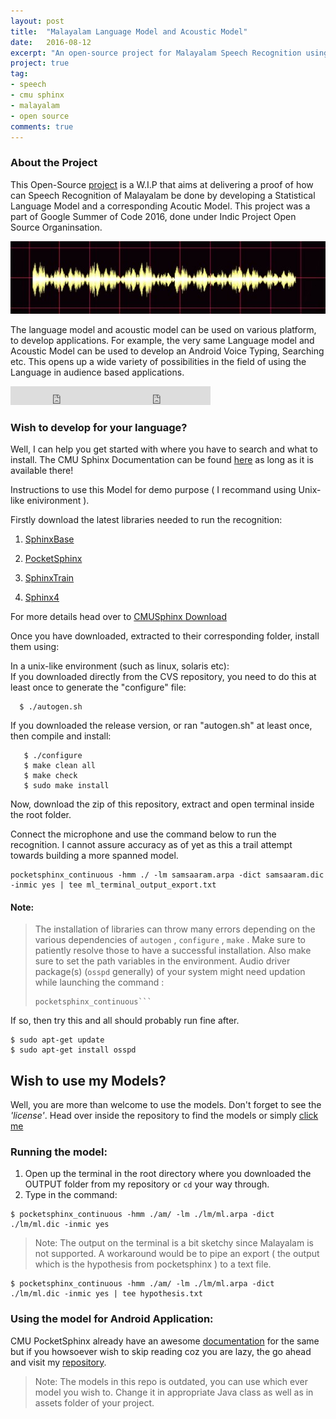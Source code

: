 ```yaml
---
layout: post
title:  "Malayalam Language Model and Acoustic Model"
date:   2016-08-12
excerpt: "An open-source project for Malayalam Speech Recognition using CMU Sphinx."
project: true
tag:
- speech 
- cmu sphinx
- malayalam
- open source
comments: true
---
```

### About the Project
This Open-Source [project](https://github.com/sreecodeslayer/ml-am-lm-cmusphinx/) is a W.I.P that aims at delivering a proof of how can Speech Recognition of Malayalam be done by developing a Statistical Language Model and a corresponding Acoutic Model. This project was a part of Google Summer of Code 2016, done under Indic Project Open Source Organinsation.

<img src="../assets/img/projects/ml-speech-1.jpg">

The language model and acoustic model can be used on various platform, to develop applications. For example, the very same Language model and Acoustic Model can be used to develop an Android Voice Typing, Searching etc. This opens up a wide variety of possibilities in the field of using the Language in audience based applications.

<iframe src="https://ghbtns.com/github-btn.html?user=sreecodeslayer&repo=ml-am-lm-cmusphinx&type=star&count=true&size=large" frameborder="0" scrolling="0" width="160px" height="30px"></iframe><iframe src="https://ghbtns.com/github-btn.html?user=sreecodeslayer&repo=ml-am-lm-cmusphinx&type=fork&count=true&size=large" frameborder="0" scrolling="0" width="160px" height="30px"></iframe>

### Wish to develop for your language?
Well, I can help you get started with where you have to search and what to install. The CMU Sphinx Documentation can be found [here](http://cmusphinx.sourceforge.net/wiki/tutorial) as long as it is available there!

Instructions to use this Model for demo purpose ( I recommand using Unix-like enivironment ).

Firstly download the latest libraries needed to run the recognition:

1. [SphinxBase](http://sourceforge.net/projects/cmusphinx/files/sphinxbase/5prealpha)

2. [PocketSphinx](http://sourceforge.net/projects/cmusphinx/files/pocketsphinx/5prealpha)

3. [SphinxTrain](http://sourceforge.net/projects/cmusphinx/files/sphinxtrain/5prealpha)

4. [Sphinx4](http://sourceforge.net/projects/cmusphinx/files/sphinx4/5%20prealpha)

For more details head over to [CMUSphinx Download](http://cmusphinx.sourceforge.net/wiki/download)

Once you have downloaded, extracted to their corresponding folder, install them using:

In a unix-like environment (such as linux, solaris etc):<br>
If you downloaded directly from the CVS repository, you need to do
   this at least once to generate the "configure" file:

```
  $ ./autogen.sh
```

If you downloaded the release version, or ran "autogen.sh" at least
   once, then compile and install:

```
   $ ./configure
   $ make clean all
   $ make check
   $ sudo make install
```

Now, download the zip of this repository, extract and open terminal inside the root folder.

Connect the microphone and use the command below to run the recognition.
I cannot assure accuracy as of yet as this a trail attempt towards building a more spanned model.

```
pocketsphinx_continuous -hmm ./ -lm samsaaram.arpa -dict samsaaram.dic -inmic yes | tee ml_terminal_output_export.txt
```

#### Note:
> The installation of libraries can throw many errors depending on the various dependencies of ```autogen``` , ```configure``` , ```make``` . Make sure to patiently resolve those to have a successful installation. Also make sure to set the path variables in the environment.
Audio driver package(s) (```osspd``` generally) of your system might need updation while launching the command : 
>```
>pocketsphinx_continuous``` 
 If so, then try this and all should probably run fine after.

```
$ sudo apt-get update
$ sudo apt-get install osspd
```

## Wish to use my Models?
Well, you are more than welcome to use the models. Don't forget to see the <i>'license'</i>. Head over inside the repository to find the models or simply [click me](https://github.com/sreecodeslayer/ml-am-lm-cmusphinx/tree/master/Further%20development%20files/OUTPUT)

### Running the model:

1. Open up the terminal in the root directory where you downloaded the OUTPUT folder from my repository or ```cd``` your way through.
2. Type in the command:

```
$ pocketsphinx_continuous -hmm ./am/ -lm ./lm/ml.arpa -dict ./lm/ml.dic -inmic yes
```
> Note:
The output on the terminal is a bit sketchy since Malayalam is not supported. A workaround would be to pipe an export ( the output which is the hypothesis from pocketsphinx ) to a text file.

```
$ pocketsphinx_continuous -hmm ./am/ -lm ./lm/ml.arpa -dict ./lm/ml.dic -inmic yes | tee hypothesis.txt
```

### Using the model for Android Application:
CMU PocketSphinx already have an awesome [documentation](http://cmusphinx.sourceforge.net/wiki/tutorialandroid) for the same but if you howsoever wish to skip reading coz you are lazy, the go ahead and visit my [repository](https://github.com/sreecodeslayer/Samsaaram).

> Note:
> The models in this repo is outdated, you can use which ever model you wish to. Change it in appropriate Java class as well as in assets folder of your project.
